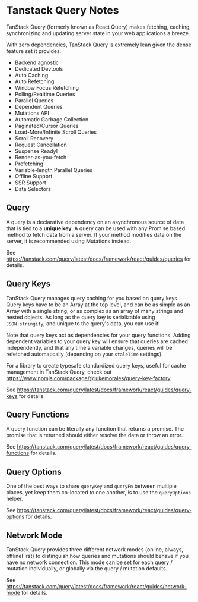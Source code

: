 # Tanstack Query Notes

TanStack Query (formerly known as React Query) makes fetching, caching, synchronizing and updating server state in your web applications a breeze.

With zero dependencies, TanStack Query is extremely lean given the dense feature set it provides.

- Backend agnostic
- Dedicated Devtools
- Auto Caching
- Auto Refetching
- Window Focus Refetching
- Polling/Realtime Queries
- Parallel Queries
- Dependent Queries
- Mutations API
- Automatic Garbage Collection
- Paginated/Cursor Queries
- Load-More/Infinite Scroll Queries
- Scroll Recovery
- Request Cancellation
- Suspense Ready!
- Render-as-you-fetch
- Prefetching
- Variable-length Parallel Queries
- Offline Support
- SSR Support
- Data Selectors

## Query

A query is a declarative dependency on an asynchronous source of data that is tied to a __unique key__. A query can be used with any Promise based method to fetch data from a server. If your method modifies data on the server, it is recommended using Mutations instead.

See https://tanstack.com/query/latest/docs/framework/react/guides/queries for details.

## Query Keys

TanStack Query manages query caching for you based on query keys. Query keys have to be an Array at the top level, and can be as simple as an Array with a single string, or as complex as an array of many strings and nested objects. As long as the query key is serializable using `JSON.stringify`, and unique to the query's data, you can use it!

Note that query keys act as dependencies for your query functions. Adding dependent variables to your query key will ensure that queries are cached independently, and that any time a variable changes, queries will be refetched automatically (depending on your `staleTime` settings).

For a library to create typesafe standardized query keys, useful for cache management in TanStack Query, check out https://www.npmjs.com/package/@lukemorales/query-key-factory.

See https://tanstack.com/query/latest/docs/framework/react/guides/query-keys for details.

## Query Functions

A query function can be literally any function that returns a promise. The promise that is returned should either resolve the data or throw an error.

See https://tanstack.com/query/latest/docs/framework/react/guides/query-functions for details.

## Query Options

One of the best ways to share `queryKey` and `queryFn` between multiple places, yet keep them co-located to one another, is to use the `queryOptions` helper.

See https://tanstack.com/query/latest/docs/framework/react/guides/query-options for details.

## Network Mode

TanStack Query provides three different network modes (online, always, offlineFirst) to distinguish how queries and mutations should behave if you have no network connection. This mode can be set for each query / mutation individually, or globally via the query / mutation defaults.

See https://tanstack.com/query/latest/docs/framework/react/guides/network-mode for details.
